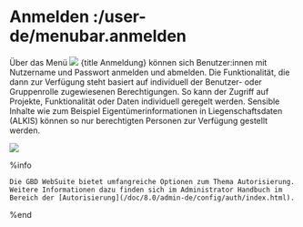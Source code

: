 # Anmelden :/user-de/menubar.anmelden

Über das Menü ![](baseline-person-24px.svg) {title Anmeldung} können sich Benutzer:innen mit Nutzername und Passwort anmelden und abmelden. Die Funktionalität, die dann zur Verfügung steht basiert auf individuell der Benutzer- oder Gruppenrolle zugewiesenen Berechtigungen. So kann der Zugriff auf Projekte, Funktionalität oder Daten individuell geregelt werden. Sensible Inhalte wie zum Beispiel Eigentümerinformationen in Liegenschaftsdaten (ALKIS) können so nur berechtigten Personen zur Verfügung gestellt werden.

![](sign-in.png) 

%info

	Die GBD WebSuite bietet umfangreiche Optionen zum Thema Autorisierung. Weitere Informationen dazu finden sich im Administrator Handbuch im Bereich der [Autorisierung](/doc/8.0/admin-de/config/auth/index.html).

%end
